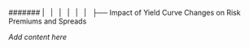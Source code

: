 ####### |   |   |   |   |   |   ├── Impact of Yield Curve Changes on Risk Premiums and Spreads

*Add content here*